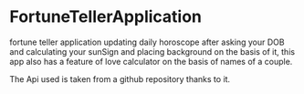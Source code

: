 # FortuneTellerApplication
fortune teller application updating daily horoscope after asking your DOB and calculating your sunSign and placing background on the basis of it,
this app also has a feature of love calculator on the basis of names of a couple.

The Api used is taken from a github repository thanks to it.

